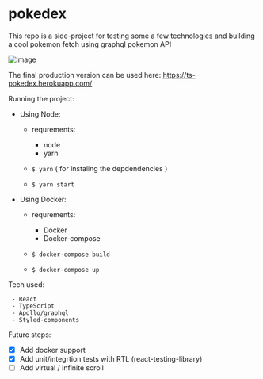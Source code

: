 # pokedex

This repo is a side-project for testing some a few technologies and building a cool pokemon fetch using graphql pokemon API

![image](https://user-images.githubusercontent.com/13686332/62811434-fe60c300-bad7-11e9-839b-1ca509de8bf7.png)

The final production version can be used here:
https://ts-pokedex.herokuapp.com/

Running the project:

- Using Node:

  - requrements:

    - node
    - yarn

  - `$ yarn` ( for instaling the depdendencies )
  - `$ yarn start`

- Using Docker:

  - requrements:

    - Docker
    - Docker-compose

  - `$ docker-compose build`
  - `$ docker-compose up`

Tech used:

```
 - React
 - TypeScript
 - Apollo/graphql
 - Styled-components
```

Future steps:

- [x] Add docker support
- [x] Add unit/integrtion tests with RTL (react-testing-library)
- [ ] Add virtual / infinite scroll
